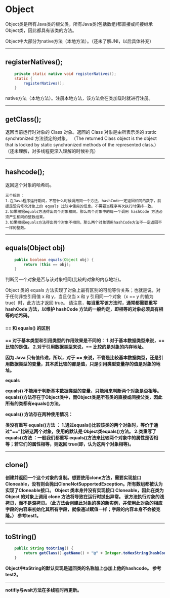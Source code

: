 # Object

Object类是所有Java类的根父类，所有Java类(包括数组)都直接或间接继承Object类，因此都具有该类的方法。

Object中大部分为native方法（本地方法）。（还未了解JNI，以后具体补充）

***

## registerNatives();

```java
    private static native void registerNatives();
    static {
        registerNatives();
    }
```
native方法（本地方法）。注册本地方法，该方法会在类加载时就进行注册。

***

## getClass();
返回当前运行时对象的 Class 对象。返回的 Class 对象是由所表示类的 static synchronized 方法锁定的对象。 （The returned Class object is the object that is locked by static synchronized methods of the represented class.）（还未理解，对多线程更深入理解的时候补充）

***

## hashcode();
返回这个对象的哈希码。

    三个规则：
    1.在Java程序运行期间，不管什么时候调用同一个方法，hashCode一定返回相同的数字，前提是没有修改对象上的 equals 比较中使用的信息。不需要当程序再次执行时保持一致。
    2.如果根据equals方法得出两个对象相同。那么两个对象中的每一个调用 hashCode 方法必须产生相同的整数结果。
    3.如果根据equals方法得出两个对象不相同，那么两个对象调用hashCode方法不一定返回不一样的整数。


***

## equals(Object obj)
```java
    public boolean equals(Object obj) {
        return (this == obj);
    }
```
判断另一个对象是否与该对象相同(比较的对象的内存地址)。

Object 类的 equals 方法实现了对象上最有区别的可能等价关系；也就是说，对于任何非空引用值 x 和 y，当且仅当 x 和 y 引用同一个对象（x == y 的值为 true）时，此方法才返回 true。
请注意，<strong>每当重写该方法时，通常都需要重写 hashCode 方法，以维护 hashCode 方法的一般约定，即相等的对象必须具有相等的哈希码。

#### == 和 equals() 的区别
== 对于基本类型和引用类型的作用效果是不同的：
1.对于基本数据类型来说，== 比较的是值。
2.对于引用数据类型来说，== 比较的是对象的内存地址。

因为 Java 只有值传递，所以，对于 == 来说，不管是比较基本数据类型，还是引用数据类型的变量，其本质比较的都是值，只是引用类型变量存的值是对象的地址。

equals

equals() 不能用于判断基本数据类型的变量，只能用来判断两个对象是否相等。equals()方法存在于Object类中，而Object类是所有类的直接或间接父类，因此所有的类都有equals()方法。

equals() 方法存在两种使用情况：

类没有重写 equals()方法 ：
1.通过equals()比较该类的两个对象时，等价于通过“==”比较这两个对象，使用的默认是 Object类equals()方法。
2.类重写了 equals()方法 ：一般我们都重写 equals()方法来比较两个对象中的属性是否相等；若它们的属性相等，则返回 true(即，认为这两个对象相等)。

***

## clone()
创建并返回一个这个对象的复制。想要使用clone方法，需要实现接口Cloneable，没有则会抛出CloneNotSupportedException。所有数组都被认为实现了Cloneable接口。 Object 类本身并没有实现接口 Cloneable，因此在类为 Object 的对象上调用 clone 方法将导致在运行时抛出异常。
该方法执行对象的浅拷贝，而不是深拷贝。（此方法会创建此对象的类的新实例，并使用此对象的相应字段的内容来初始化其所有字段，就像通过赋值一样；字段的内容本身不会被克隆。） 参考test1。

***

## toString()
```java 
    public String toString() {
        return getClass().getName() + "@" + Integer.toHexString(hashCode());
    }
```

Object中toString的默认实现是返回类的名称加上@加上他的hashcode。 参考test2。

***

 notifiy与wait方法在多线程时再更新。